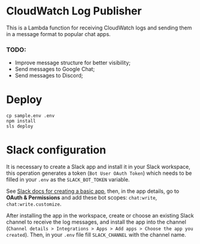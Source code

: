 # CloudWatch Log Publisher

This is a Lambda function for receiving CloudWatch logs and sending them in a message format to popular chat apps.

### TODO:
- Improve message structure for better visibility;
- Send messages to Google Chat;
- Send messages to Discord;

# Deploy

```
cp sample.env .env
npm install
sls deploy
```

# Slack configuration

It is necessary to create a Slack app and install it in your Slack workspace, this operation generates a token (`Bot User OAuth Token`) which needs to be filled in your `.env` as the `SLACK_BOT_TOKEN` variable.

See [Slack docs for creating a basic app](https://api.slack.com/authentication/basics), then, in the app details, go to **OAuth & Permissions** and add these bot scopes: `chat:write`, `chat:write.customize`.

After installing the app in the workspace, create or choose an existing Slack channel to receive the log messages, and install the app into the channel (`Channel details > Integrations > Apps > Add apps > Choose the app you created`). Then, in your `.env` file fill `SLACK_CHANNEL` with the channel name.
